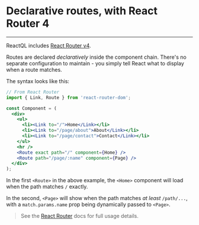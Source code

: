 # Declarative routes, with React Router 4

---
ReactQL includes [React Router v4](https://reacttraining.com/react-router/).

Routes are declared _declaratively_ inside the component chain. There's no separate configuration to maintain - you simply tell React what to display when a route matches.

The syntax looks like this:

```jsx
// From React Router
import { Link, Route } from 'react-router-dom';

const Component = (
  <div>
    <ul>
      <li><Link to="/">Home</Link></li>
      <li><Link to="/page/about">About</Link></li>
      <li><Link to="/page/contact">Contact</Link></li>
    </ul>
    <hr />
    <Route exact path="/" component={Home} />
    <Route path="/page/:name" component={Page} />
  </div>
);
```

In the first `<Route>` in the above example, the `<Home>` component will load when the path matches `/` exactly.

In the second, `<Page>` will show when the path matches _at least_ `/path/...`, with a `match.params.name` prop being dynamically passed to `<Page>`.

> See the [React Router](https://reacttraining.com/react-router) docs for full usage details.
